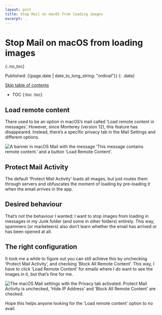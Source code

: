 ```yaml
---
layout: post
title: Stop Mail on macOS from loading images
excerpt: .
---
```


# Stop Mail on macOS from loading images
{:.no_toc}

Published: {{page.date | date_to_long_string: "ordinal"}}
{: .date}

<a href="#load-remote-content" class="tocskip">Skip table of contents</a>
* TOC
{:toc .toc}

## Load remote content
There used to be an option in macOS’s mail called ‘Load remote content in messages’. However, since Monterey (version 12), this feature has disappeared. Instead, there’s a specific privacy tab in the Mail Settings and different options. 

![A banner in macOS Mail with the message ‘This message contains remote content.’ and a button ‘Load Remote Content’.](/static/img/macos-mail-load-content-banner.png)

## Protect Mail Activity
The default ‘Protect Mail Activity’ loads all images, but just routes them through servers and obfuscates the moment of loading by pre-loading it when the email arrives in the app. 

## Desired behaviour
That’s not the behaviour I wanted: I want to stop images from loading in messages in my Junk folder (and some in other folders) entirely. This way, spammers (or marketeers) also don’t learn whether the email has arrived or has been opened at all.

## The right configuration
It took me a while to figure out you can still achieve this by unchecking ‘Protect Mail Activity’, and checking ‘Block All Remote Content’. This way, I have to click ‘Load Remote Content’ for emails where I _do_ want to see the images in it, but that’s fine for me.

![The macOS Mail settings with the Privacy tab activated. Protect Mail Activity is unchecked, ‘Hide IP Address’ and ‘Block All Remote Content’ are checked.](/static/img/macos-mail-privacy-settings.png)

Hope this helps anyone looking for the ‘Load remote content’ option to no avail. 